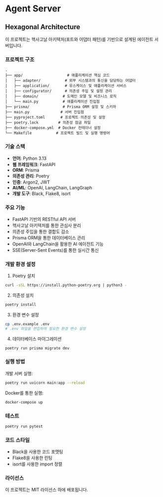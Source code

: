 # Agent Server

## Hexagonal Architecture

이 프로젝트는 헥사고날 아키텍처(포트와 어댑터 패턴)를 기반으로 설계된 에이전트 서버입니다.

### 프로젝트 구조

```
.
├── app/                    # 애플리케이션 핵심 코드
│   ├── adapter/           # 외부 시스템과의 통신을 담당하는 어댑터
│   ├── application/       # 유스케이스 및 애플리케이션 서비스
│   ├── configurator/      # 의존성 주입 및 설정 관리
│   ├── domain/           # 도메인 모델 및 비즈니스 로직
│   └── main.py           # 애플리케이션 진입점
├── prisma/               # Prisma ORM 설정 및 스키마
├── main.py              # 서버 진입점
├── pyproject.toml       # 프로젝트 의존성 및 설정
├── poetry.lock         # 의존성 잠금 파일
├── docker-compose.yml  # Docker 컨테이너 설정
└── Makefile           # 프로젝트 빌드 및 실행 명령어
```

### 기술 스택

- **언어**: Python 3.13
- **웹 프레임워크**: FastAPI
- **ORM**: Prisma
- **의존성 관리**: Poetry
- **인증**: Argon2, JWT
- **AI/ML**: OpenAI, LangChain, LangGraph
- **개발 도구**: Black, Flake8, isort

### 주요 기능

- FastAPI 기반의 RESTful API 서버
- 헥사고날 아키텍처를 통한 관심사 분리
- 의존성 주입을 통한 결합도 감소
- Prisma ORM을 통한 데이터베이스 관리
- OpenAI와 LangChain을 활용한 AI 에이전트 기능
- SSE(Server-Sent Events)를 통한 실시간 통신

### 개발 환경 설정

1. Poetry 설치

```bash
curl -sSL https://install.python-poetry.org | python3 -
```

2. 의존성 설치

```bash
poetry install
```

3. 환경 변수 설정

```bash
cp .env.example .env
# .env 파일을 편집하여 필요한 환경 변수 설정
```

4. 데이터베이스 마이그레이션

```bash
poetry run prisma migrate dev
```

### 실행 방법

개발 서버 실행:

```bash
poetry run uvicorn main:app --reload
```

Docker를 통한 실행:

```bash
docker-compose up
```

### 테스트

```bash
poetry run pytest
```

### 코드 스타일

- Black을 사용한 코드 포맷팅
- Flake8을 사용한 린팅
- isort를 사용한 import 정렬

### 라이선스

이 프로젝트는 MIT 라이선스 하에 배포됩니다.
